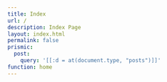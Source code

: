 ```yaml
---
title: Index
url: /
description: Index Page
layout: index.html
permalink: false
prismic:
  post:
    query: '[[:d = at(document.type, "posts")]]'
function: home
---
```



